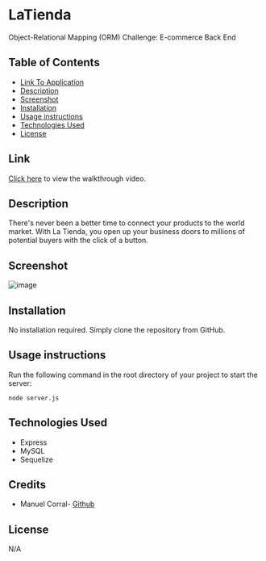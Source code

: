 # LaTienda
Object-Relational Mapping (ORM) Challenge: E-commerce Back End

## Table of Contents

* [Link To Application](#link)
* [Description](#description)
* [Screenshot](#screenshot)
* [Installation](#installation)
* [Usage instructions](#usage-instructions)
* [Technologies Used](#technologies-used)
* [License](#license)

## Link  

[Click here]([https://ecinematic.github.io/Calandra/](https://drive.google.com/drive/folders/1D5RSRcCPBHXl8DV-NGVxBM3KoukZhxsf?usp=share_link)) to view the walkthrough video.   

## Description  

There's never been a better time to connect your products to the world market. With La Tienda, you open up your business doors to millions of potential buyers with the click of a button. 

## Screenshot  

![image](https://user-images.githubusercontent.com/40043251/236643038-8d86ec6c-f64c-42e5-9bd2-c0b426d934b3.png)


## Installation
   
No installation required. Simply clone the repository from GitHub. 

## Usage instructions

Run the following command in the root directory of your project to start the server:
  
`node server.js`

## Technologies Used    

* Express
* MySQL
* Sequelize

## Credits

* Manuel Corral- [Github](https://github.com/ecinematic) 

## License

N/A

